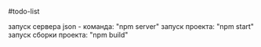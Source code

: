 #todo-list

запуск сервера json - команда: "npm server"
запуск проекта: "npm start"
запуск сборки проекта: "npm build"
